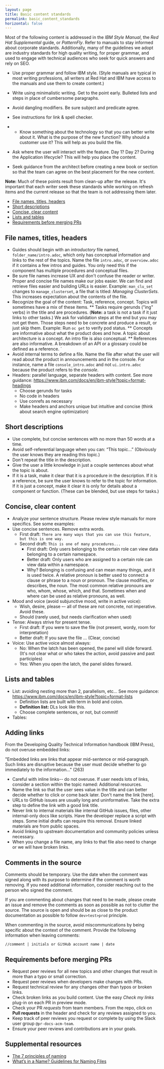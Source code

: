 ```yaml
---
layout: page
title: Basic content standards
permalink: basic_content_standards
horizontal: false
---
```


Most of the following content is addressed in the _IBM Style Manual_, the _Red Hat Supplemental_ guide, or _PatternFly_. Refer to manuals to stay informed about corporate standards. Additionally, many of the guidelines we adopt are industry standards for high quality writing, for proper grammar, and used to engage with technical audiences who seek for quick answers and rely on SEO.

* Use proper grammar and follow IBM style. (Style manuals are typical in most writing professions, all writers at Red Hat and IBM have access to the manuals and use them to create content.)

* Write using minimalistic writing. Get to the point early. Bulleted lists and steps in place of cumbersome paragraphs.
* Avoid dangling modifiers. Be sure subject and predicate agree.
* See instructions for link & spell checker.
* * Know something about the technology so that you can better write about it. What is the purpose of the new function? Why should a customer use it? This will help as you build the file.
* Ask where the user will interact with the feature. Day 1? Day 2? During the Application lifecycle? This will help you place the content.
* Seek guidance from the architect before creating a new book or section so that the team can agree on the best placement for the new content.

**Note:** Much of these points result from clean-up after the release. It's important that each writer seek these standards while working on refresh items and the current release so that the team is not addressing them later. 

* [File names, titles, headers](#file-names-titles-headers)
* [Short descriptions](#short-descriptions)
* [Concise, clear content](#concise-clear-content)
* [Lists and tables](#lists-and-tables)
* [Requirements before merging PRs](#requirements-before-merging-prs)

## File names, titles, headers

* Guides should begin with an _introductory_ file named, `folder_name/intro.adoc`, which only has conceptual information and links to the rest of the topics. Name the file `intro.adoc`, or `overview.adoc` if it contains a few intros and guides. You only need this if the component has multiple procedures and conceptual files.
* Be sure file names increase UX and don't confuse the reader or writer. Proper and concise file names make our jobs easier. We can find and retrieve files easier and building URLs is easier. Example: `man_clu_set` changes to `manage_clusterset`, a file that is titled: _Managing ClusterSets_. This increases expectation about the contents of the file.
* Recognize the goal of the content: Task, reference, concept. Topics will sometimes have a mix of these items. 
    ** Tasks require gerunds ("ing" verbs) in the title and are procedures. (**Note:** a task is not a task if it just links to other tasks.) We ask for validation steps at the end but you may not get them. Those steps need to be concrete and produce a result, or just skip them. Example: Run `oc get` to verify pod status.
    ** Concepts are informative about what the product does and how. A topic about architecture is a concept. An intro file is also conceptual. 
    ** References are also informative. A breakdown of an API or a glossary could be defined as a reference.    `      
* Avoid internal terms to define a file. Name the file after what the user will read about the product in announcements and in the console. For instance, name a file `console_intro.adoc` and not `ui.intro.adoc` because the product refers to the _console_.
* Headers: parallel language, separate headers with content. See more guidance: https://www.ibm.com/docs/en/ibm-style?topic=format-headings
    - Choose gerunds for tasks
    - No code in headers
    - Use conrefs as necessary
    - Make headers and anchors unique but intuitive and concise (think about search engine optimization)

## Short descriptions

* Use complete, but concise sentences with no more than 50 words at a time. 
* Avoid self-referential language when you can: “This topic...” (Obviously the user knows they are reading this topic.)
* Don't repeat the title in the description.
* Give the user a little knowledge in just a couple sentences about what the topic is about. 
* If it is a task, make it clear that it is a procedure in the description. If it is a reference, be sure the user knows to refer to the topic for information. If it is just a concept, make it clear it is only for details about a component or function. (These can be blended, but use steps for tasks.)

## Concise, clear content

* Analyze your sentence structure. Please review style manuals for more specifics. See some examples:
* Use concise sentences. Remove extra words. 
    - First draft: `There are many ways that you can use this feature, but this is one way.` 
    - Second draft: `This is one of many procedures...`
      - First draft: Only users belonging to the certain role can view data belonging to a certain namespace.
      - Better draft: Only users who are assigned to a certain role can view data within a namespace.
      - Why? Belonging is confusing and can mean many things, and it is used twice. A relative pronoun is better used to connect a clause or phrase to a noun or pronoun. The clause modifies, or describes, the noun. The most common relative pronouns are who, whom, whose, which, and that. Sometimes when and where can be used as relative pronouns, as well.
* Mood and voice (avoid subjunctive mood, write in active voice): 
  - Wish, desire, please –- all of these are not concrete, not imperative. Avoid these.
  - Should (rarely used, but needs clarification when used)
* Tense: Always strive for present tense.  
  - First draft: If you were to save the file (not present, wordy, room for interpretation)
  - Better draft: If you save the file ... (Clear, concise)
* Voice: Use active voice almost always:
  - No: When the latch has been opened, the panel will slide forward. (It's not clear what or who takes the action, avoid passive and past participles)
  - Yes: When you open the latch, the panel slides forward.
  
## Lists and tables

* List: avoiding nesting more than 2, parallelism, etc... See more guidance: https://www.ibm.com/docs/en/ibm-style?topic=format-lists
    - Definition lists are built with term in bold and colon.
    - **Definition list:** DLs look like this.
    - Choose complete sentences, or not, but commit!
* Tables:
     
## Adding links

From the Developing Quality Technical Information handbook (IBM Press), do not overuse embedded links:

"Embedded links are links that appear mid-sentence or mid-paragraph. Such links are disruptive because the user must decide whether to go immediately to the information..." (263)

* Careful with inline links-- do not overuse. If user needs lots of links, consider a section within the topic named: Additional resources.
* Name the link so that the user sees value in the title and can better decide whether to click or come back later. Don't name the link [here].
* URLs to GitHub issues are usually long and uninformative. Take the extra step to define the link with a good link title. 
* Never link to internal materials like internal GitHub issues, files, other internal-only docs like scripts. Have the developer replace a script with steps. Some initial drafts can require this removal. Ensure linked materials are from public spaces.
* Avoid linking to upstream documentation and community policies unless necessary.
* When you change a file name, any links to that file also need to change or we will have broken links.

## Comments in the source

Comments should be temporary. Use the date when the comment was signed along with its purpose to determine if the comment is worth removing. If you need additional information, consider reaching out to the person who signed the comment.

If you are commenting about changes that need to be made, please create an issue and remove the comments as soon as possible as not to clutter the source. The source is open and should be as close to the product documentation as possible to follow `dev>test>prod` principle.

When commenting in the source, avoid miscommunications by being specific about the context of the comment. Provide the following information when leaving comments:

`//comment | initials or GitHub account name | date`

## Requirements before merging PRs

* Request peer reviews for all new topics and other changes that result in more than a typo or small correction.
* Request peer reviews when developers make changes with PRs.
* Request technical review for any changes other than typos or broken links. 
* Check broken links as you build content. Use the easy _Check my links_ plug-in on each PR in preview mode.
* Check your PR _requests_ from team members. From the repo, click on **Pull requests** in the header and check for any reviews assigned to you.
* Keep track of peer reviews you request or complete by using the Slack user group `@pr-docs-acm-team`.
* Ensure your peer reviews and contributions are in your goals.

## Supplemental resources

* [The 7 principles of naming](https://www.namingthings.co/naming-things-principles)
* [What’s in a Name? Guidelines for Naming Files](https://techwhirl.com/whats-in-a-name-guidelines-for-naming-files/)

